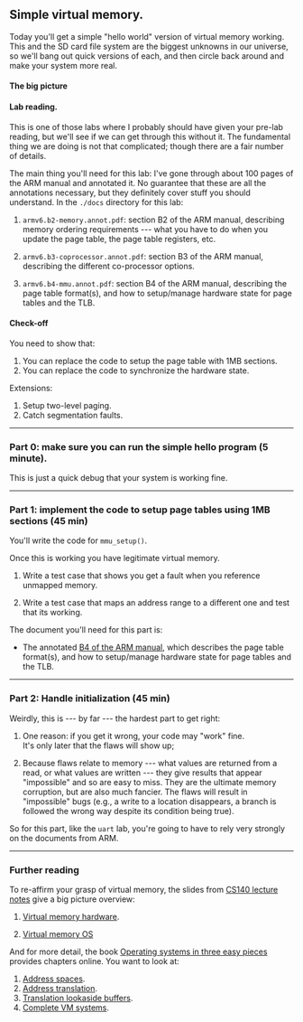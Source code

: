 ## Simple virtual memory.

Today you'll get a simple "hello world" version of virtual memory working.
This and the SD card file system are the biggest unknowns in our universe,
so we'll bang out quick versions of each, and then circle back around
and make your system more real.

#### The big picture

#### Lab reading.

This is one of those labs where I probably should have given your
pre-lab reading, but we'll see if we can get through this without it.
The fundamental thing we are doing is not that complicated; though there
are a fair number of details.

The main thing you'll need for this lab: I've gone through about 100
pages of the ARM manual and annotated it.  No guarantee that these
are all the annotations necessary, but they definitely cover stuff you
should understand.  In the `./docs` directory for this lab:

   1. `armv6.b2-memory.annot.pdf`: section B2 of the ARM manual, 
   describing memory ordering requirements ---
   what you have to do when you update the page table, the page table
   registers, etc.

   2. `armv6.b3-coprocessor.annot.pdf`: section B3 of the ARM manual,
   describing the different co-processor options.

   3. `armv6.b4-mmu.annot.pdf`: section B4 of the ARM manual, describing
   the page table format(s), and how to setup/manage hardware state for
   page tables and the TLB.

#### Check-off

You need to show that:

  1. You can replace the code to setup the page table with 1MB sections.
  2. You can replace the code to synchronize the hardware state.

Extensions:

   1. Setup two-level paging.
   2. Catch segmentation faults.

----------------------------------------------------------------------
### Part 0: make sure you can run the simple hello program (5 minute).

This is just a quick debug that your system is working fine.

----------------------------------------------------------------------
### Part 1: implement the code to setup page tables using 1MB sections (45 min)

You'll write the code for `mmu_setup()`.

Once this is working you have legitimate virtual memory.
   1. Write a test case that shows you get a fault when you reference
   unmapped memory.

   2. Write a test case that maps an address range to a different 
   one and test that its working.

The document you'll need for this part is:

  * The annotated [B4 of the ARM manual](https://github.com/dddrrreee/cs140e-win19/blob/master/labs/lab12-vm.0/docs/armv6.b4-mmu.annot.pdf), which 
   describes the page table format(s), and how to setup/manage hardware
   state for page tables and the TLB.

----------------------------------------------------------------------
### Part 2: Handle initialization (45 min)

Weirdly, this is --- by far --- the hardest part to get right:
   1. One reason: if you get it wrong, your code may "work" fine.   
   It's only later that the flaws will show up;

   2. Because flaws relate to memory --- what values are returned from
   a read, or what values are written --- they give results that appear
   "impossible" and so are easy to miss.  They are the ultimate memory
   corruption, but are also much fancier.  The flaws will result in
   "impossible" bugs (e.g., a write to a location disappears, a branch
   is followed the wrong way despite its condition being true).

So for this part, like the `uart` lab, you're going to have to rely 
very strongly on the documents from ARM.

-----------------------------------------------------------------------
### Further reading

To re-affirm your grasp of virtual memory, the slides from 
[CS140 lecture notes](http://www.scs.stanford.edu/19wi-cs140/notes/) give
 a big picture overview:
 
  1. [Virtual memory hardware](http://www.scs.stanford.edu/19wi-cs140/notes/vm_hardware-print.pdf).

  2. [Virtual memory OS](http://www.scs.stanford.edu/19wi-cs140/notes/vm_os-print.pdf)


And for more detail, the book [Operating systems in three easy pieces](http://pages.cs.wisc.edu/~remzi/OSTEP/) provides chapters online.  You want to look at:

  1. [Address spaces](http://pages.cs.wisc.edu/~remzi/OSTEP/vm-intro.pdf).
  2. [Address translation](http://pages.cs.wisc.edu/~remzi/OSTEP/vm-mechanism.pdf).
  3. [Translation lookaside buffers](http://pages.cs.wisc.edu/~remzi/OSTEP/vm-tlbs.pdf).
  4. [Complete VM systems](http://pages.cs.wisc.edu/~remzi/OSTEP/vm-complete.pdf).

